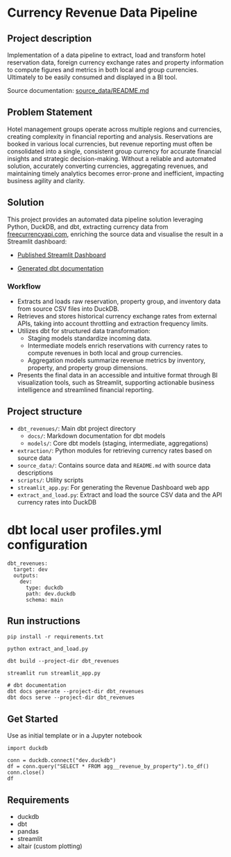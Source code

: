 # Currency Revenue Data Pipeline

## Project description
Implementation of a data pipeline to extract, load and transform hotel reservation data, foreign currency exchange rates and property information to compute figures and metrics in both local and group currencies.
Ultimately to be easily consumed and displayed in a BI tool.

Source documentation: [source_data/README.md](source_data/README.md)

## Problem Statement
Hotel management groups operate across multiple regions and currencies, creating complexity in financial reporting and analysis.
Reservations are booked in various local currencies, but revenue reporting must often be consolidated into a single, consistent group currency for accurate financial insights and strategic decision-making.
Without a reliable and automated solution, accurately converting currencies, aggregating revenues, and maintaining timely analytics becomes error-prone and inefficient, impacting business agility and clarity.

## Solution
This project provides an automated data pipeline solution leveraging Python, DuckDB, and dbt, extracting currency data from [freecurrencyapi.com](https://freecurrencyapi.com/), enriching the source data and visualise the result in a Streamlit dashboard:

* [Published Streamlit Dashboard](https://sergio-data-bi-revenue-exercise-streamlit-app-eqiffi.streamlit.app/)

* [Generated dbt documentation](https://sergio-data-bi.github.io/revenue_exercise)

### Workflow
- Extracts and loads raw reservation, property group, and inventory data from source CSV files into DuckDB.
- Retrieves and stores historical currency exchange rates from external APIs, taking into account throttling and extraction frequency limits.
- Utilizes dbt for structured data transformation:
  - Staging models standardize incoming data.
  - Intermediate models enrich reservations with currency rates to compute revenues in both local and group currencies.
  - Aggregation models summarize revenue metrics by inventory, property, and property group dimensions.
- Presents the final data in an accessible and intuitive format through BI visualization tools, such as Streamlit, supporting actionable business intelligence and streamlined financial reporting.


## Project structure
- `dbt_revenues/`: Main dbt project directory
  - `docs/`: Markdown documentation for dbt models
  - `models/`: Core dbt models (staging, intermediate, aggregations)
- `extraction/`: Python modules for retrieving currency rates based on source data
- `source_data/`: Contains source data and `README.md` with source data descriptions
- `scripts/`: Utility scripts
- `streamlit_app.py`: For generating the Revenue Dashboard web app
- `extract_and_load.py`: Extract and load the source CSV data and the API currency rates into DuckDB

# dbt local user profiles.yml configuration
```
dbt_revenues:
  target: dev
  outputs:
    dev:
      type: duckdb
      path: dev.duckdb
      schema: main
```

## Run instructions
```
pip install -r requirements.txt

python extract_and_load.py

dbt build --project-dir dbt_revenues

streamlit run streamlit_app.py

# dbt documentation
dbt docs generate --project-dir dbt_revenues
dbt docs serve --project-dir dbt_revenues
```

## Get Started
Use as initial template or in a Jupyter notebook
```
import duckdb

conn = duckdb.connect("dev.duckdb")
df = conn.query("SELECT * FROM agg__revenue_by_property").to_df()
conn.close()
df
```

## Requirements
* duckdb
* dbt
* pandas
* streamlit
* altair (custom plotting)